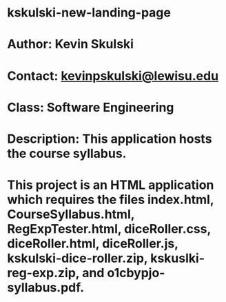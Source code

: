 # kskulski-new-landing-page
# Author: Kevin Skulski
# Contact: kevinpskulski@lewisu.edu
# Class: Software Engineering
# Description: This application hosts the course syllabus.
# This project is an HTML application which requires the files index.html, CourseSyllabus.html, RegExpTester.html, diceRoller.css, diceRoller.html, diceRoller.js, kskulski-dice-roller.zip, kskuslki-reg-exp.zip, and o1cbypjo-syllabus.pdf.
